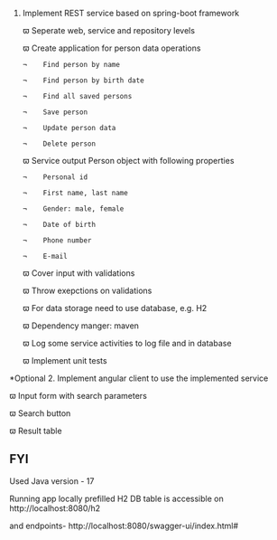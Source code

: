 1. Implement REST service based on spring-boot framework

   ϖ	Seperate web, service and repository levels

   ϖ	Create application for person data operations

       ¬	Find person by name
    
       ¬	Find person by birth date
    
       ¬	Find all saved persons
    
       ¬	Save person
    
       ¬	Update person data
    
       ¬	Delete person

   ϖ	Service output Person object with following properties

       ¬	Personal id
    
       ¬	First name, last name
    
       ¬	Gender: male, female
    
       ¬	Date of birth
    
       ¬	Phone number
    
       ¬	E-mail

   ϖ	Cover input with validations

   ϖ	Throw exepctions on validations

   ϖ	For data storage need to use database, e.g. H2

   ϖ	Dependency manger: maven

   ϖ	Log some service activities to log file and in database

   ϖ	Implement unit tests

*Optional
2. Implement angular client to use the implemented service

   ϖ	Input form with search parameters

   ϖ	Search button

   ϖ	Result table


FYI
-
Used Java version - 17

Running app locally prefilled H2 DB table is accessible on http://localhost:8080/h2

and endpoints- http://localhost:8080/swagger-ui/index.html#
